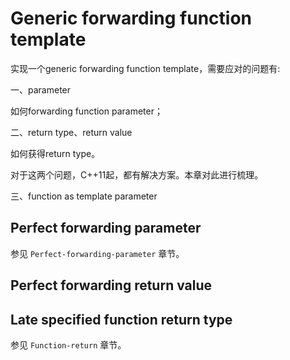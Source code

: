 # Generic forwarding function template



实现一个generic forwarding function template，需要应对的问题有:

一、parameter

如何forwarding function parameter；

二、return type、return value

如何获得return type。

对于这两个问题，C++11起，都有解决方案。本章对此进行梳理。

三、function as template parameter

## Perfect forwarding parameter

参见 `Perfect-forwarding-parameter` 章节。



## Perfect forwarding return value





## Late specified function return type

参见 `Function-return` 章节。
